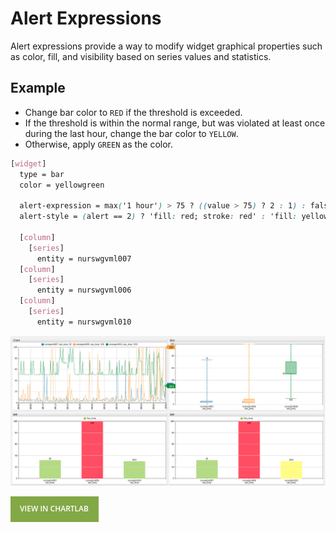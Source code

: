 # Alert Expressions

Alert expressions provide a way to modify widget graphical properties such as color, fill, and visibility based on series values and statistics.

## Example

* Change bar color to `RED` if the threshold is exceeded.
* If the threshold is within the normal range, but was violated at least once during the last hour, change the bar color to `YELLOW`.
* Otherwise, apply `GREEN` as the color.

```css
[widget]
  type = bar
  color = yellowgreen

  alert-expression = max('1 hour') > 75 ? ((value > 75) ? 2 : 1) : false
  alert-style = (alert == 2) ? 'fill: red; stroke: red' : 'fill: yellow; stroke: yellow'

  [column]
    [series]
      entity = nurswgvml007  
  [column]
    [series]
      entity = nurswgvml006
  [column]
    [series]
      entity = nurswgvml010
```

![](./images/alert-expressions1.png)

[![](./images/button.png)](https://apps.axibase.com/chartlab/993a72b2#)